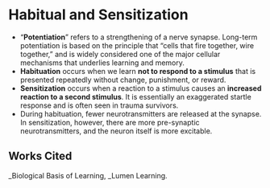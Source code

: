 # Habitual and Sensitization

* “**Potentiation**” refers to a strengthening of a nerve synapse. Long-term potentiation is based on the principle that “cells that fire together, wire together,” and is widely considered one of the major cellular mechanisms that underlies learning and memory.
* **Habituation** occurs when we learn **not to respond to a stimulus** that is presented repeatedly without change, punishment, or reward.
* **Sensitization** occurs when a reaction to a stimulus causes an **increased reaction to a second stimulus**. It is essentially an exaggerated startle response and is often seen in trauma survivors.
* During habituation, fewer neurotransmitters are released at the synapse. In sensitization, however, there are more pre-synaptic neurotransmitters, and the neuron itself is more excitable.

## Works Cited

_Biological Basis of Learning, _Lumen Learning.
